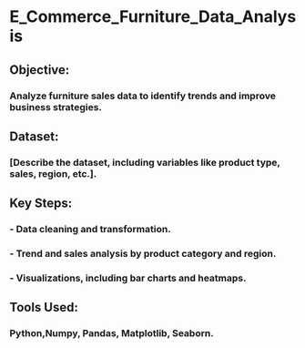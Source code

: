# E_Commerce_Furniture_Data_Analysis
## Objective: 
### Analyze furniture sales data to identify trends and improve business strategies.
## Dataset: 
### [Describe the dataset, including variables like product type, sales, region, etc.].
## Key Steps:
###  - Data cleaning and transformation.
###  - Trend and sales analysis by product category and region.
###  - Visualizations, including bar charts and heatmaps.
## Tools Used: 
### Python,Numpy, Pandas, Matplotlib, Seaborn.
